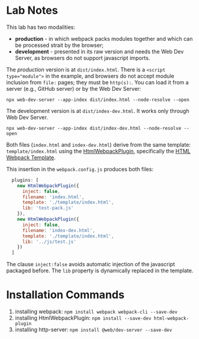 # Lab Notes

This lab has two modalities:
* **production** - in which webpack packs modules together and which can be processed strait by the browser;
* **development** - presented in its raw version and needs the Web Dev Server, as browsers do not support javascript imports.

The *production* version is at `dist/index.html`. There is a `<script type="module">` in the example, and browsers do not accept module inclusion from `file:` pages; they must be `http(s):`. You can load it from a server (e.g., GitHub server) or by the Web Dev Server:

~~~
npx web-dev-server --app-index dist/index.html --node-resolve --open
~~~

The development version is at `dist/index-dev.html`. It works only through Web Dev Server.

~~~
npx web-dev-server --app-index dist/index-dev.html --node-resolve --open
~~~

Both files (`index.html` and `index-dev.html`) derive from the same template: `template/index.html` using the [HtmlWebpackPlugin](https://webpack.js.org/plugins/html-webpack-plugin/), specifically the [HTML Webpack Template](https://github.com/jaketrent/html-webpack-template).

This insertion in the `webpack.config.js` produces both files:
~~~js
  plugins: [
    new HtmlWebpackPlugin({
      inject: false,
      filename: 'index.html',
      template: './template/index.html',
      lib: 'test-pack.js'
    }),
    new HtmlWebpackPlugin({
      inject: false,
      filename: 'index-dev.html',
      template: './template/index.html',
      lib: '../js/test.js'
    })
  ]
~~~

The clause `inject:false` avoids automatic injection of the javascript packaged before. The `lib` property is dynamically replaced in the template.

# Installation Commands

1. installing webpack: `npm install webpack webpack-cli --save-dev`
2. installing HtmlWebpackPlugin: `npm install --save-dev html-webpack-plugin`
3. installing http-server: `npm install @web/dev-server --save-dev`
